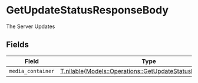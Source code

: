 # GetUpdateStatusResponseBody

The Server Updates


## Fields

| Field                                                                                                                    | Type                                                                                                                     | Required                                                                                                                 | Description                                                                                                              |
| ------------------------------------------------------------------------------------------------------------------------ | ------------------------------------------------------------------------------------------------------------------------ | ------------------------------------------------------------------------------------------------------------------------ | ------------------------------------------------------------------------------------------------------------------------ |
| `media_container`                                                                                                        | [T.nilable(Models::Operations::GetUpdateStatusMediaContainer)](../../models/operations/getupdatestatusmediacontainer.md) | :heavy_minus_sign:                                                                                                       | N/A                                                                                                                      |